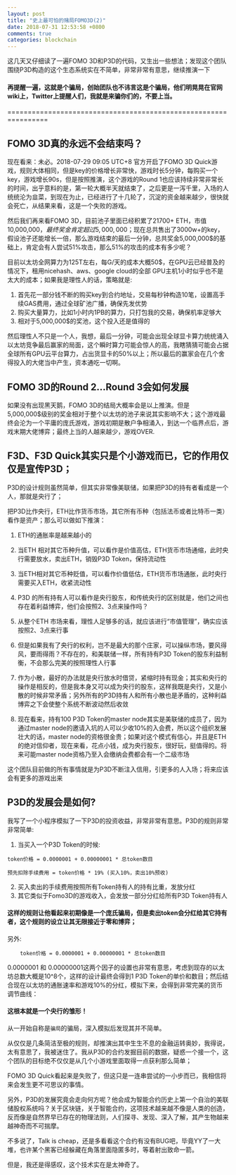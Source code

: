 ```yaml
---
layout: post
title: "史上最可怕的赌局FOMO3D(2)"
date: 2018-07-31 12:53:58 +0800
comments: true
categories: blockchain
---
```


这几天又仔细读了一遍FOMO 3D和P3D的代码，又生出一些想法；发现这个团队围绕P3D构造的这个生态系统实在不简单，非常非常有意思，继续推演一下

#### 再提醒一遍，这就是个骗局，创始团队也不讳言这是个骗局，他们明晃晃在官网wiki上，Twitter上提醒人们，我就是来骗你们的，不要上当。

<!-- more -->

================================================================

## FOMO 3D真的永远不会结束吗？

现在看来：未必。2018-07-29 09:05 UTC+8 官方开启了FOMO 3D Quick游戏，规则大体相同，但是key的价格增长非常快，游戏时长5分钟，每购买一个key，游戏增长90s，但是按照推演，这个游戏的Round 1也应该持续非常非常长的时间，出乎意料的是，第一轮大概半天就结束了，之后更是一泻千里，入场的人统统沦为韭菜，到现在为止，已经进行了十几轮了，沉淀的资金越来越少，很快就会死亡，从结果来看，这是一个失败的游戏。

然后我们再来看FOMO 3D，目前池子里面已经积累了21700+ ETH，市值10,000,000$，最终奖金肯定超过5,000,000$；现在总共售出了3000w+的key，假设池子还能增长一倍，那么游戏结束的最后一分钟，总共奖金5,000,000$的基础上，肯定会有人尝试51%攻击，那么51%的攻击的成本有多少呢？

目前以太坊全网算力为125T左右，每G/天的成本大概50$，在GPU云已经普及的情况下，租用nicehash、aws、google cloud的全部 GPU主机1小时似乎也不是太大的成本；如果我是理性人的话，策略就是:

1. 首先花一部分钱不断的购买key到合约地址，交易每秒钟构造10笔，设置高手续GAS费用，通过全球矿池广播，确保先发优势
2. 购买大量算力，比如1小时内1PB的算力，只打包我的交易，确保机率足够大
3. 相对于5,000,000$的奖池，这个投入还是值得的

然后理性人不只是一个人，我想，最后一分钟，可能会出现全球显卡算力统统涌入以太坊竞争最后赢家的局面，这个瞬时算力可能会惊人的高，我瞎猜猜可能会占据全球所有GPU云平台算力，占出货显卡的50%以上；所以最后的赢家会在几个舍得投入的大佬当中产生，资本通吃一切啊。


## FOMO 3D的Round 2...Round 3会如何发展

如果没有出现黑天鹅，FOMO 3D的结局大概率会是以上推演。但是5,000,000$级别的奖金相对于整个以太坊的池子来说其实影响不大；这个游戏最终会沦为一个平庸的庞氏游戏，游戏初期是散户争相涌入，到达一个临界点后，游戏末期大佬博弈；最终上当的人越来越少，游戏OVER.


## F3D、F3D Quick其实只是个小游戏而已，它的作用仅仅是宣传P3D；

P3D的设计规则虽然简单，但其实非常像美联储，如果把P3D的持有者看成是一个人，那就是央行了；

把P3D比作央行，ETH比作货币市场，其它所有币种（包括法币或者比特币一类）看作是资产；那么可以做如下推演：


1. ETH的通胀率是越来越小的

2. 当ETH 相对其它币种升值，可以看作是价值高估，ETH货币市场通缩，此时央行需要放水，卖出ETH，销毁P3D Token，保持流动性

3. 当ETH相对其它币种贬值，可以看作价值低估，ETH货币市场通胀，此时央行需要买入ETH，收紧流动性

4. P3D 的所有持有人可以看作是央行股东，和传统央行的区别就是，他们之间也存在着利益博弈，他们会按照2、3点来操作吗？

5. 从整个ETH 市场来看，理性人足够多的话，就应该进行“市值管理”，确实应该按照2、3点来行事

6. 但是如果我有了央行的权利，岂不是最大的那个庄家，可以操纵市场，要风得风，要雨得雨？不存在的，和美联储一样，所有持有P3D Token的股东利益制衡，不会那么完美的按照理性人行事

7. 作为小散，最好的办法就是央行放水时借贷，紧缩时持有现金；其实和央行的操作是相反的，但是我本身又可以成为央行的股东，这样我既是央行，又是小散的时候非常矛盾；另外所有的P3D持有人和所有小散也是矛盾的，这种利益博弈之下会使整个系统不断波动然后收敛

8. 现在看来，持有100 P3D Token的master node其实是美联储的成员了，因为通过master node的邀请入坑的人可以少收10%的入会费，所以这个组织发展壮大的话，master node的资格很金贵；如果对这个模式有信心，并且是ETH的绝对信仰者，现在来看，花点小钱，成为央行股东，很好玩，挺值得的。将来可能master node资格乃至入会缴纳会费都会有一个二级市场

这个团队目前做的所有事情就是为P3D不断注入信用，引更多的人入场；将来应该会有更多的游戏出来

## P3D的发展会是如何?

我写了一个小程序模拟了一下P3D的投资收益，非常非常有意思。P3D的规则非常非常简单:

1. 当买入一个P3D Token的时候:

```
token价格 = 0.0000001 + 0.00000001 * 总token数目

预先扣除手续费用 = token价格 * 19% (买入10%，卖出10%预收)
```

2. 买入卖出的手续费用按照所有Token持有人的持有比重，发放分红
3. 其它类似于Fomo3D的游戏收入，会发放一部分分红给所有P3D Token持有人

#### 这样的规则让他看起来初期像是一个庞氏骗局，但是卖出token会分红给其它持有者，这个规则的设立让其无限接近于零和博弈；

另外:

        token价格 = 0.0000001 + 0.00000001 * 总token数目
        
0.0000001 和 0.00000001这两个因子的设置也非常有意思，考虑到现存的以太坊总数大概是10^8个，这样的设计最终会得到1 P3D Token的单价和数目；然后结合现在以太坊的通胀速率和游戏10%的分红，模拟下来，会得到非常完美的货币调节曲线：

#### 这根本就是一个央行的雏形！

从一开始自称是`骗局`的骗局，深入模拟后发现其并不简单。

从仅仅是几条简洁至极的规则，却推演出其中生生不息的金融运转奥妙，我得说，太有意思了，我被迷住了。我从P3D的合约发掘目前的数据，疑惑一个接一个，这个团队的目标绝不仅仅是从几个小游戏里面取得一点获利那么简单；

FOMO 3D Quick看起来是失败了，但这只是一连串尝试的一小步而已，我相信将来会发生更不可思议的事情。

另外，P3D的发展究竟会走向何方呢？他会成为智能合约历史上第一个自治的美联储股权系统吗？关于区块链，关于智能合约，这项技术越来越不像是人类的创造，反而像是自然界早已存在的物理法则，人们探寻、发现、深入了解，其产生物越来越神奇而不可揣摩。

不多说了，Talk is cheap，还是多看看这个合约有没有BUG吧，毕竟YY了一大堆，也许某个黑客已经躲藏在角落里面隐匿多时，等着射出致命一箭。

但是，我还是得感叹，这个技术实在是太神奇了。
